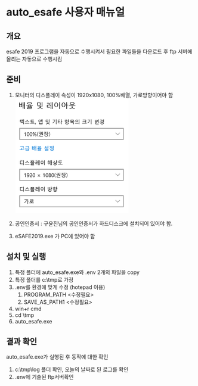 # auto_esafe 사용자 매뉴얼

## 개요

esafe 2019 프로그램을 자동으로 수행시켜서 필요한 파일들을 다운로드 후  ftp 서버에 올리는 자돟으로 수행시킴

## 준비

1. 모니터의 디스플레이 속성이 1920x1080, 100%배열, 가로방향이어야 함
![디스플레이 속성](./images/display.png)

2. 공인인증서 : 구윤진님의 공인인증서가 하드디스크에 설치되어 있어야 함.
3. eSAFE2019.exe 가 PC에 있어야 함

## 설치 및 실행

1. 특정 폴더에 auto_esafe.exe와 .env 2개의 파일을 copy
2. 특정 폴더를 c:\tmp로 가정
3. .env를 환경에 맞게 수정 (hotepad 이용)
   1. PROGRAM_PATH <수정필요>
   2. SAVE_AS_PATH1 <수정필요>
4. win+r cmd
5. cd \tmp
6. auto_esafe.exe

## 결과 확인

auto_esafe.exe가 실행된 후 동작에 대한 확인

1. c:\tmp\log 폴더 확인, 오늘의 날짜로 된 로그를 확인
2. .env에 기술된 ftp서버확인
